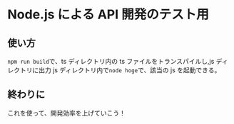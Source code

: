 # Node.js による API 開発のテスト用

## 使い方

`npm run build`で、ts ディレクトリ内の ts ファイルをトランスパイルし,js ディレクトリに出力
js ディレクトリ内で`node hoge`で、該当の js を起動できる。

## 終わりに

これを使って、開発効率を上げていこう！
